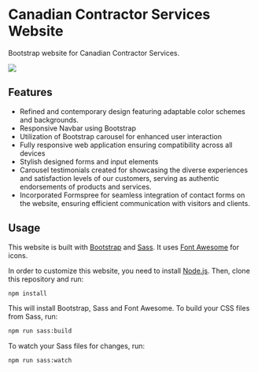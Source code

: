 # Canadian Contractor Services Website

Bootstrap website for Canadian Contractor Services.

<img src="./ss.png"  />

## Features

- Refined and contemporary design featuring adaptable color schemes and backgrounds.
- Responsive Navbar using Bootstrap
- Utilization of Bootstrap carousel for enhanced user interaction
- Fully responsive web application ensuring compatibility across all devices
- Stylish designed forms and input elements
- Carousel testimonials created for showcasing the diverse experiences and satisfaction levels of our customers, serving as authentic endorsements of products and services.
- Incorporated Formspree for seamless integration of contact forms on the website, ensuring efficient communication with visitors and clients.

## Usage

This website is built with [Bootstrap](https://getbootstrap.com/) and [Sass](https://sass-lang.com/). It uses [Font Awesome](https://fontawesome.com/) for icons.

In order to customize this website, you need to install [Node.js](https://nodejs.org/en/). Then, clone this repository and run:

```bash
npm install
```

This will install Bootstrap, Sass and Font Awesome. To build your CSS files from Sass, run:

```bash
npm run sass:build
```

To watch your Sass files for changes, run:

```bash
npm run sass:watch
```

